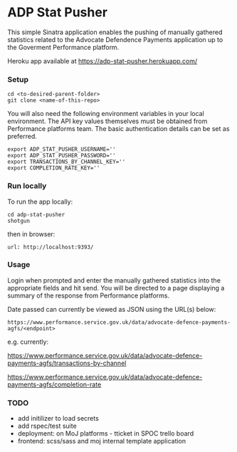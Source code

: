 # ADP Stat Pusher

This simple Sinatra application enables the pushing of manually gathered statistics related to the Advocate
Defendence Payments application up to the Goverment Performance platform.

Heroku app available at https://adp-stat-pusher.herokuapp.com/

### Setup

```
cd <to-desired-parent-folder>
git clone <name-of-this-repo>
```

You will also need the following environment variables in your local environment. The API key values themselves must be obtained from Performance platforms team. The basic authentication details can be set as preferred.

```
export ADP_STAT_PUSHER_USERNAME=''
export ADP_STAT_PUSHER_PASSWORD=''
export TRANSACTIONS_BY_CHANNEL_KEY=''
export COMPLETION_RATE_KEY=''
```
### Run locally

To run the app locally:

```
cd adp-stat-pusher
shotgun
```

then in browser:

```
url: http://localhost:9393/
```

### Usage

Login when prompted and enter the manually gathered statistics into the appropriate fields and hit send. You will be directed to a page displaying a summary of the response from Performance platforms.

Date passed can currently be viewed as JSON using the URL(s) below:

```
https://www.performance.service.gov.uk/data/advocate-defence-payments-agfs/<endpoint>
```

e.g. currently:

  https://www.performance.service.gov.uk/data/advocate-defence-payments-agfs/transactions-by-channel

  https://www.performance.service.gov.uk/data/advocate-defence-payments-agfs/completion-rate

### TODO

  - add initilizer to load secrets
  - add rspec/test suite
  - deployment: on MoJ platforms - tticket in SPOC trello board
  - frontend: scss/sass and moj internal template application
